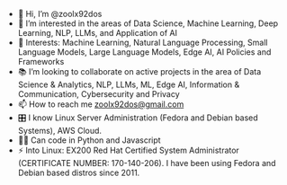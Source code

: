 - 👋 Hi, I’m @zoolx92dos
- 🤖 I’m interested in the areas of Data Science, Machine Learning, Deep Learning, NLP, LLMs, and Application of AI
- 🌱 Interests: Machine Learning, Natural Language Processing, Small Language Models, Large Language Models, Edge AI, AI Policies and Frameworks
- 📚 I’m looking to collaborate on active projects in the area of Data Science & Analytics, NLP, LLMs, ML, Edge AI, Information & Communication, Cybersecurity and Privacy
- 📫 How to reach me zoolx92dos@gmail.com
- 🎛️ I know Linux Server Administration (Fedora and Debian based Systems), AWS Cloud.
- 👨‍💻 Can code in Python and Javascript 
- ⚡ Into Linux: EX200 Red Hat Certified System Administrator (CERTIFICATE NUMBER: 170-140-206). I have been using Fedora and Debian based distros since 2011. 
<!---
zoolx92dos/zoolx92dos is a ✨ special ✨ repository because its `README.md` (this file) appears on your GitHub profile.
You can click the Preview link to take a look at your changes.
--->
